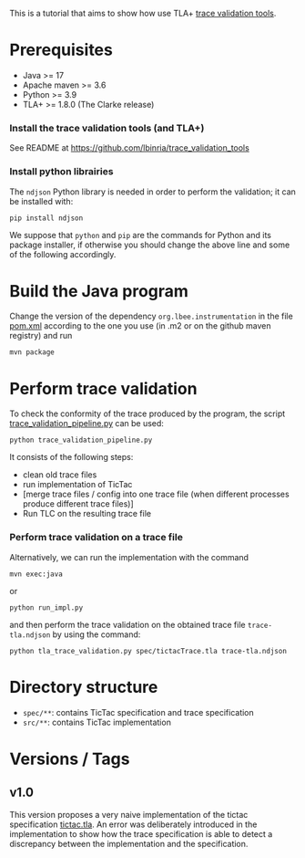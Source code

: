 This is a tutorial that aims to show how use TLA+ [	trace validation
tools](https://github.com/lbinria/trace_validation_tools).

<!-- Throughout the version (see git tags) we introduce some
features of instrumentation. -->

# Prerequisites

 - Java >= 17
 - Apache maven >= 3.6
 - Python >= 3.9
 - TLA+ >= 1.8.0 (The Clarke release)

### Install the trace validation tools (and TLA+)

See README at https://github.com/lbinria/trace_validation_tools

### Install python librairies

The `ndjson` Python library is needed in order to perform the
validation; it can be installed with:

`pip install ndjson` 

We suppose that `python` and `pip` are the commands for Python and
its package installer, if otherwise you should change the above line
and some of the following accordingly.

# Build the Java program

Change the version of the dependency `org.lbee.instrumentation` in the
file [pom.xml](pom.xml) according to the one you use (in .m2 or on the
github maven registry) and run

`mvn package`

# Perform trace validation

To check the conformity of the trace produced by the program, the
script [trace_validation_pipeline.py](trace_validation_pipeline.py)
can be used:

`python trace_validation_pipeline.py` 

It consists of the following steps:
 - clean old trace files
 - run implementation of TicTac
 - [merge trace files / config into one trace file (when different processes produce different trace files)]
 - Run TLC on the resulting trace file

### Perform trace validation on a trace file 

Alternatively, we can run the implementation with the command

`mvn exec:java`

or

`python run_impl.py`

and then perform the trace validation on the obtained trace file
`trace-tla.ndjson` by using the command:

`python tla_trace_validation.py spec/tictacTrace.tla trace-tla.ndjson`

# Directory structure

 - `spec/**`: contains TicTac specification and trace specification
 - `src/**`: contains TicTac implementation

# Versions / Tags

## v1.0

This version proposes a very naive implementation of the tictac
specification [tictac.tla](spec/tictac.tla). An error was deliberately
introduced in the implementation to show how the trace specification
is able to detect a discrepancy between the implementation and the
specification.
